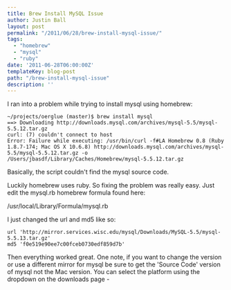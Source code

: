 ```yaml
---
title: Brew Install MySQL Issue
author: Justin Ball
layout: post
permalink: "/2011/06/28/brew-install-mysql-issue/"
tags:
  - "homebrew"
  - "mysql"
  - "ruby"
date: '2011-06-28T06:00:00Z'
templateKey: blog-post
path: "/brew-install-mysql-issue"
description: ''
---
```


I ran into a problem while trying to install mysql using homebrew:

    ~/projects/oerglue (master)$ brew install mysql
    ==> Downloading http://downloads.mysql.com/archives/mysql-5.5/mysql-5.5.12.tar.gz
    curl: (7) couldn't connect to host
    Error: Failure while executing: /usr/bin/curl -f#LA Homebrew 0.8 (Ruby 1.8.7-174; Mac OS X 10.6.8) http://downloads.mysql.com/archives/mysql-5.5/mysql-5.5.12.tar.gz -o /Users/jbasdf/Library/Caches/Homebrew/mysql-5.5.12.tar.gz


Basically, the script couldn't find the mysql source code.

Luckily homebrew uses ruby. So fixing the problem was really easy. Just edit the mysql.rb homebrew formula found here:

/usr/local/Library/Formula/mysql.rb

I just changed the url and md5 like so:

    url 'http://mirror.services.wisc.edu/mysql/Downloads/MySQL-5.5/mysql-5.5.13.tar.gz'
    md5 'f0e519e90ee7c00fceb0730edf859d7b'


Then everything worked great. One note, if you want to change the version or use a different mirror for mysql be sure to get the 'Source Code' version of mysql not the Mac version. You can select the platform using the dropdown on the downloads page -
